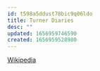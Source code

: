 ```yaml
---
id: t598a5ddust78bic9q06ldo
title: Turner Diaries
desc: ""
updated: 1656959746590
created: 1656959528980
---
```


[Wikipedia](https://en.wikipedia.org/wiki/Turner_Diaries)
